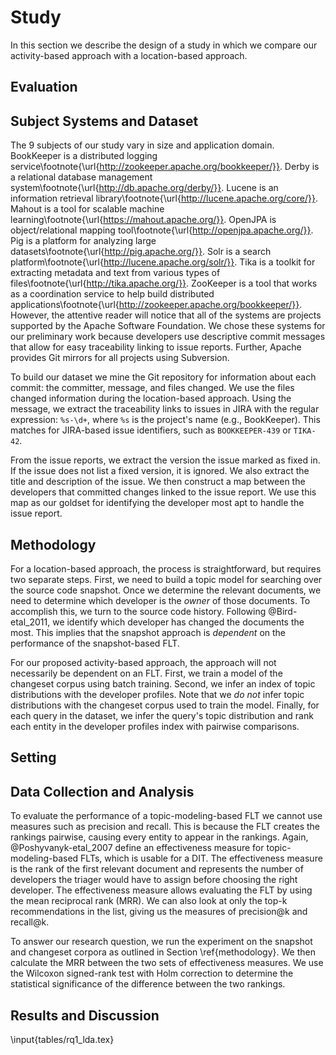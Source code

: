 # Study

In this section we describe the design of a study in which we compare our
activity-based approach with a location-based approach.

## Evaluation

## Subject Systems and Dataset


The 9 subjects of our study vary in size and application domain.
BookKeeper is a distributed logging service\footnote{\url{http://zookeeper.apache.org/bookkeeper/}}.
Derby is a relational database management system\footnote{\url{http://db.apache.org/derby/}}.
Lucene is an information retrieval library\footnote{\url{http://lucene.apache.org/core/}}.
Mahout is a tool for scalable machine learning\footnote{\url{https://mahout.apache.org/}}.
OpenJPA is object/relational mapping tool\footnote{\url{http://openjpa.apache.org/}}.
Pig is a platform for analyzing large datasets\footnote{\url{http://pig.apache.org/}}.
Solr is a search platform\footnote{\url{http://lucene.apache.org/solr/}}.
Tika is a toolkit for extracting metadata and text from various types of files\footnote{\url{http://tika.apache.org/}}.
ZooKeeper is a tool that works as a coordination service to help build distributed applications\footnote{\url{http://zookeeper.apache.org/bookkeeper/}}.
However, the attentive reader will notice that all of the systems are projects
supported by the Apache Software Foundation.
We chose these systems for our preliminary work because developers use
descriptive commit messages that allow for easy traceability linking to issue
reports. Further, Apache provides Git mirrors for all projects using
Subversion.

To build our dataset we mine the Git repository for information about each
commit: the committer, message, and files changed. We use the files changed
information during the location-based approach. Using the message, we extract
the traceability links to issues in JIRA with the regular expression: `%s-\d+`,
where `%s` is the project's name (e.g., BookKeeper). This matches for
JIRA-based issue identifiers, such as `BOOKKEEPER-439` or `TIKA-42`.

From the issue reports, we extract the version the issue marked as fixed in. If
the issue does not list a fixed version, it is ignored. We also extract the
title and description of the issue. We then construct a map between the
developers that committed changes linked to the issue report. We use this map
as our goldset for identifying the developer most apt to handle the issue
report.


## Methodology

For a location-based approach, the process is straightforward, but requires two
separate steps. First, we need to build a topic model for searching over the
source code snapshot. Once we determine the relevant documents, we need to
determine which developer is the *owner* of those documents. To accomplish
this, we turn to the source code history. Following @Bird-etal_2011, we
identify which developer has changed the documents the most. This implies that
the snapshot approach is *dependent* on the performance of the snapshot-based
FLT.

For our proposed activity-based approach, the approach will not necessarily be
dependent on an FLT. First, we train a model of the changeset corpus using
batch training.  Second, we infer an index of topic distributions with the
developer profiles.  Note that we *do not* infer topic distributions with the
changeset corpus used to train the model. Finally, for each query in the
dataset, we infer the query's topic distribution and rank each entity in the
developer profiles index with pairwise comparisons.

## Setting

## Data Collection and Analysis

To evaluate the performance of a topic-modeling-based FLT we cannot use
measures such as precision and recall. This is because the FLT creates the
rankings pairwise, causing every entity to appear in the rankings. Again,
@Poshyvanyk-etal_2007 define an effectiveness measure for topic-modeling-based
FLTs, which is usable for a DIT. The effectiveness measure is the rank
of the first relevant document and represents the number of developers the
triager would have to assign before choosing the right developer. The
effectiveness measure allows evaluating the FLT by using the mean reciprocal
rank (MRR). We can also look at only the top-k recommendations in the list,
giving us the measures of precision@k and recall@k.

To answer our research question, we run the experiment on the snapshot and
changeset corpora as outlined in Section \ref{methodology}. We then calculate
the MRR between the two sets of effectiveness measures. We use the Wilcoxon
signed-rank test with Holm correction to determine the statistical significance
of the difference between the two rankings.

## Results and Discussion


\input{tables/rq1_lda.tex}
